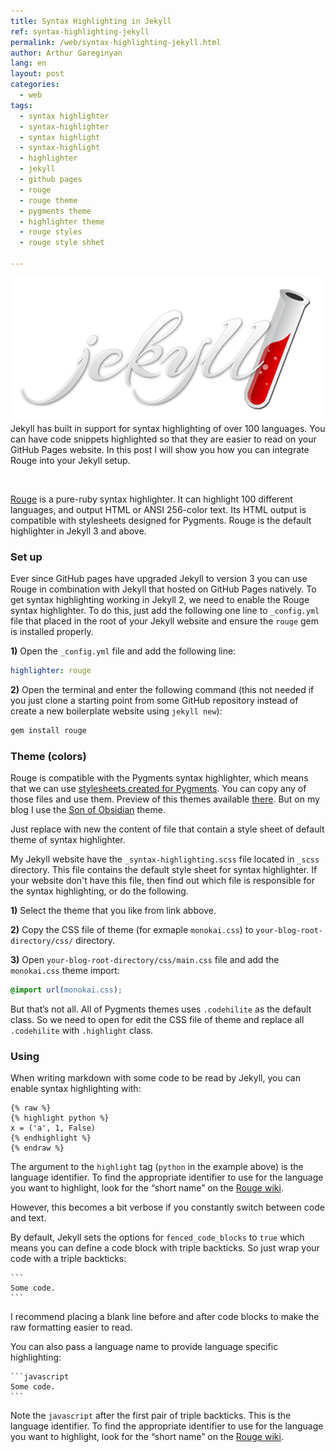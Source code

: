 ```yaml
---
title: Syntax Highlighting in Jekyll
ref: syntax-highlighting-jekyll
permalink: /web/syntax-highlighting-jekyll.html
author: Arthur Gareginyan
lang: en
layout: post
categories:
  - web
tags:
  - syntax highlighter
  - syntax-highlighter
  - syntax highlight
  - syntax-highlight
  - highlighter
  - jekyll
  - github pages
  - rouge
  - rouge theme
  - pygments theme
  - highlighter theme
  - rouge styles
  - rouge style shhet

---
```


![thumb](/images/jekyll.png)
Jekyll has built in support for syntax highlighting of over 100 languages. You can have code snippets highlighted so that they are easier to read on your GitHub Pages website. In this post I will show you how you can integrate Rouge into your Jekyll setup.

<br>

[Rouge](http://rouge.jneen.net/) is a pure-ruby syntax highlighter. It can highlight 100 different languages, and output HTML or ANSI 256-color text. Its HTML output is compatible with stylesheets designed for Pygments. Rouge is the default highlighter in Jekyll 3 and above.


### Set up

Ever since GitHub pages have upgraded Jekyll to version 3 you can use Rouge in combination with Jekyll that hosted on GitHub Pages natively. To get syntax highlighting working in Jekyll 2, we need to enable the Rouge syntax highlighter. To do this, just add the following one line to `_config.yml` file that placed in the root of your Jekyll website and ensure the `rouge` gem is installed properly.

**1)** Open the `_config.yml` file and add the following line:

```yaml
highlighter: rouge
```

**2)** Open the terminal and enter the following command (this not needed if you just clone a starting point from some GitHub repository instead of create a new boilerplate website using `jekyll new`):

```sh
gem install rouge
```


### Theme (colors)

Rouge is compatible with the Pygments syntax highlighter, which means that we can use [stylesheets created for Pygments](https://github.com/richleland/pygments-css). You can copy any of those files and use them. Preview of this themes available [there](http://richleland.github.io/pygments-css/). But on my blog I use the [Son of Obsidian](https://github.com/vgaidarji/vgaidarji.github.io/blob/master/css/theme-son-of-obsidian.css) theme.

Just replace with new the content of file that contain a style sheet of default theme of syntax highlighter.

My Jekyll website have the `_syntax-highlighting.scss` file located in `_scss` directory. This file contains the default style sheet for syntax highlighter. If your website don't have this file, then find out which file is responsible for the syntax highlighting, or do the following.

**1)** Select the theme that you like from link abbove.

**2)** Copy the CSS file of theme (for exmaple `monokai.css`) to `your-blog-root-directory/css/` directory.

**3)** Open `your-blog-root-directory/css/main.css` file and add the `monokai.css` theme import:

```css
@import url(monokai.css);
```

But that’s not all. All of Pygments themes uses `.codehilite` as the default class. So we need to open for edit the CSS file of theme and replace all `.codehilite` with `.highlight` class.


### Using

When writing markdown with some code to be read by Jekyll, you can enable syntax highlighting with:

```
{% raw %}
{% highlight python %}
x = ('a', 1, False)
{% endhighlight %}
{% endraw %}
```

The argument to the `highlight` tag (`python` in the example above) is the language identifier. To find the appropriate identifier to use for the language you want to highlight, look for the “short name” on the [Rouge wiki](https://github.com/jayferd/rouge/wiki/List-of-supported-languages-and-lexers).

However, this becomes a bit verbose if you constantly switch between code and text.

By default, Jekyll sets the options for `fenced_code_blocks` to `true` which means you can define a code block with triple backticks. So just wrap your code with a triple backticks:

	```
	Some code.
	```

I recommend placing a blank line before and after code blocks to make the raw formatting easier to read.

You can also pass a language name to provide language specific highlighting:

	`​``javascript
	Some code.
	`​``

Note the `javascript` after the first pair of triple backticks. This is the language identifier. To find the appropriate identifier to use for the language you want to highlight, look for the “short name” on the [Rouge wiki](https://github.com/jayferd/rouge/wiki/List-of-supported-languages-and-lexers).
